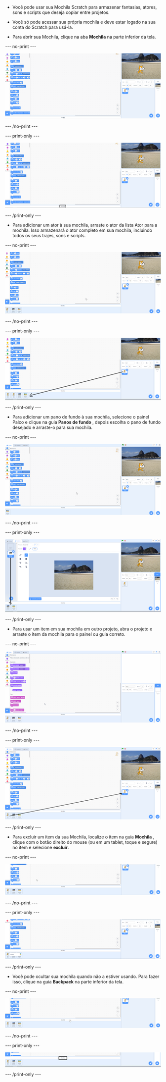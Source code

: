 - Você pode usar sua Mochila Scratch para armazenar fantasias, atores, sons e scripts que deseja copiar entre projetos.

- Você só pode acessar sua própria mochila e deve estar logado na sua conta do Scratch para usá-la.

- Para abrir sua Mochila, clique na aba **Mochila** na parte inferior da tela.

--- no-print ---

![Clicar na guia Mochila logo abaixo da área Código abre a Mochila.](images/open-backpack.gif)

--- /no-print ---

--- print-only ---

![O editor Scratch completo, com a aba Mochila destacada.](images/open-backpack.png)

--- /print-only ---

- Para adicionar um ator à sua mochila, arraste o ator da lista Ator para a mochila. Isso armazenará o ator completo em sua mochila, incluindo todos os seus trajes, sons e scripts.

--- no-print ---

![Arrastar o ator Tartaruga 2 da lista Atores até a mochila para adicioná-lo.](images/add-sprite.gif)

--- /no-print ---

--- print-only ---

![O editor Scratch completo, com uma seta do ator Tartaruga 2 na lista Atores, para a mochila.](images/add-sprite.png)

--- /print-only ---

- Para adicionar um pano de fundo à sua mochila, selecione o painel Palco e clique na guia **Panos de fundo** , depois escolha o pano de fundo desejado e arraste-o para sua mochila.

--- no-print ---

![Arrastar um cenário de ilha da guia Cenários para a Mochila.](images/add-backdrop.gif)

--- /no-print ---

--- print-only ---

![O editor Scratch completo, com uma seta do pano de fundo na guia Panos de fundo, para a Mochila.](images/add-backdrop.png)

--- /print-only ---

- Para usar um item em sua mochila em outro projeto, abra o projeto e arraste o item da mochila para o painel ou guia correto.

--- no-print ---

![Arrastar o ator Tartaruga 2 para a lista Atores e o pano de fundo da ilha para o painel Palco, em um novo projeto.](images/new-project.gif)

--- /no-print ---

--- print-only ---

![O editor Scratch completo, com uma seta do ator Tartaruga 2 na mochila para a lista Atores em um novo projeto.](images/new-project.png)

--- /print-only ---

- Para excluir um item da sua Mochila, localize o item na guia **Mochila** , clique com o botão direito do mouse (ou em um tablet, toque e segure) no item e selecione **excluir**.

--- no-print ---

![Clique com o botão direito do mouse no ator Tartaruga 2 na mochila e selecione 'excluir' para excluí-lo.](images/delete-items.gif)

--- /no-print ---

--- print-only ---

![A guia Mochila, com uma opção 'excluir' disponível para o ator Tartaruga 2 após o ator ter sido clicado com o botão direito do mouse.](images/delete-items.png)

--- /print-only ---

- Você pode ocultar sua mochila quando não a estiver usando. Para fazer isso, clique na guia **Backpack** na parte inferior da tela.

--- no-print ---

![Clicando na mesma aba Mochila usada para abrir a Mochila, para ocultar a Mochila.](images/hide-backpack.gif)

--- /no-print ---

--- print-only ---

![A guia Mochila destacada.](images/hide-backpack.png)

--- /print-only ---
